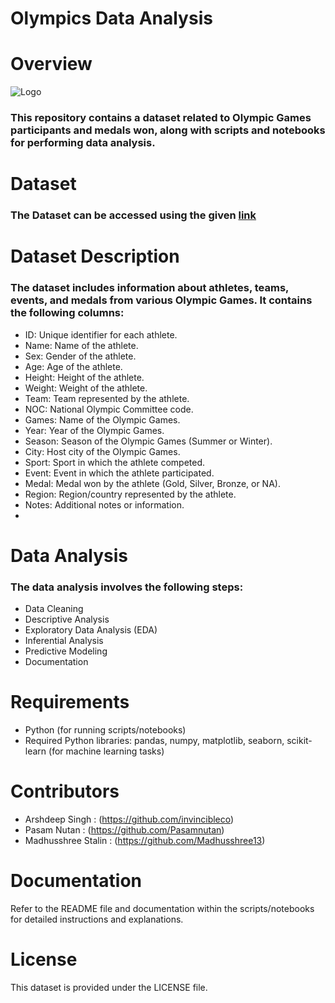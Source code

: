 # Olympics Data Analysis
# Overview
![Logo](https://user-images.githubusercontent.com/67182983/120374805-a2fc6680-c337-11eb-929d-1b167a253690.png)
### This repository contains a dataset related to Olympic Games participants and medals won, along with scripts and notebooks for performing data analysis.
# Dataset
### The Dataset can be accessed using the given [link](https://github.com/Pasamnutan/Futurense-Project-Capstone-Internship/tree/main/Olympics_Dataset)
# Dataset Description
### The dataset includes information about athletes, teams, events, and medals from various Olympic Games. It contains the following columns:
- ID: Unique identifier for each athlete.
- Name: Name of the athlete.
- Sex: Gender of the athlete.
- Age: Age of the athlete.
- Height: Height of the athlete.
- Weight: Weight of the athlete.
- Team: Team represented by the athlete.
- NOC: National Olympic Committee code.
- Games: Name of the Olympic Games.
- Year: Year of the Olympic Games.
- Season: Season of the Olympic Games (Summer or Winter).
- City: Host city of the Olympic Games.
- Sport: Sport in which the athlete competed.
- Event: Event in which the athlete participated.
- Medal: Medal won by the athlete (Gold, Silver, Bronze, or NA).
- Region: Region/country represented by the athlete.
- Notes: Additional notes or information.
- 
# Data Analysis
### The data analysis involves the following steps:
- Data Cleaning
- Descriptive Analysis
- Exploratory Data Analysis (EDA)
- Inferential Analysis
- Predictive Modeling
- Documentation

# Requirements
- Python (for running scripts/notebooks)
- Required Python libraries: pandas, numpy, matplotlib, seaborn, scikit-learn (for machine learning tasks)

# Contributors
- Arshdeep Singh : (https://github.com/invincibleco)
- Pasam Nutan   : (https://github.com/Pasamnutan)
- Madhusshree Stalin : (https://github.com/Madhusshree13)

# Documentation
Refer to the README file and documentation within the scripts/notebooks for detailed instructions and explanations.

# License
This dataset is provided under the LICENSE file.


